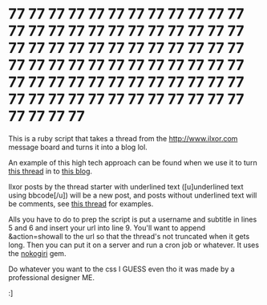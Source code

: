 # 77 77 77 77 77 77 77 77 77 77 77 77 77 77 77 77 77 77 77 77 77 77 77 77 77 77 77 77 77 77 77 77 77 77 77 77 77 77 77 77 77 77 77 77 77 77 77 77 77 77 77 77 77 77 77 77 77 77 77 77 77 77 77 77 77 77 77 77 77 77 77 77 77 77 77 77

This is a ruby script that takes a thread from the http://www.ilxor.com message board and turns it into a blog lol. 

An example of this high tech approach can be found when we use it to turn [this thread](http://www.ilxor.com/ILX/ThreadSelectedControllerServlet?boardid=40&threadid=105715&action=showall) in to [this blog](http://scoopsnoodle.com/77/).

Ilxor posts by the thread starter with underlined text ([u]underlined text using bbcode[/u]) will be a new post, and posts without underlined text will be comments, see [this thread](http://www.ilxor.com/ILX/ThreadSelectedControllerServlet?boardid=40&threadid=105715&action=showall) for examples.

Alls you have to do to prep the script is put a username and subtitle in lines 5 and 6 and insert your url into line 9. You'll want to append &action=showall to the url so that the thread's not truncated when it gets long. Then you can put it on a server and run a cron job or whatever. It uses the [nokogiri](https://rubygems.org/gems/nokogiri/versions/1.6.8) gem.

Do whatever you want to the css I GUESS even tho it was made by a professional designer ME.

:]